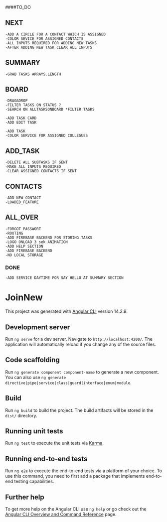 






####TO_DO

##  NEXT
    -ADD A CIRCLE FOR A CONTACT WHICH IS ASSIGNED
    -COLOR SEVICE FOR ASSIGNED CONTACTS
    -ALL INPUTS REQUIRED FOR ADDING NEW TASKS
    -AFTER ADDING NEW TASK CLEAR ALL INPUTS

##  SUMMARY
    -GRAB TASKS ARRAYS.LENGTH
    
##  BOARD
    -DRAG&DROP
    -FILTER TASKS ON STATUS ?
    -SEARCH ON ALLTASKSONBOARD *FILTER TASKS

    -ADD TASK CARD
    -ADD EDIT TASK
    
    -ADD TASK
    -COLOR SERVICE FOR ASSIGNED COLLEGUES

##  ADD_TASK
    -DELETE ALL SUBTASKS IF SENT
    -MAKE ALL INPUTS REQUIRED
    -CLEAR ASSIGNED CONTACTS IF SENT

##  CONTACTS
    -ADD NEW CONTACT
    -LOADED_FEATURE

##  ALL_OVER
    -FORGOT PASSWORT
    -ROUTING
    -ADD FIREBASE BACKEND FOR STORING TASKS
    -LOGO ONLOAD 3 sek ANIMATION 
    -ADD HELP SECTION
    -ADD FIREBASE BACKEND 
    -NO LOCAL STORAGE

### DONE ###
    -ADD SERVICE DAYTIME FOR SAY HELLO AT SUMMARY SECTION



# JoinNew

This project was generated with [Angular CLI](https://github.com/angular/angular-cli) version 14.2.9.

## Development server

Run `ng serve` for a dev server. Navigate to `http://localhost:4200/`. The application will automatically reload if you change any of the source files.

## Code scaffolding

Run `ng generate component component-name` to generate a new component. You can also use `ng generate directive|pipe|service|class|guard|interface|enum|module`.

## Build

Run `ng build` to build the project. The build artifacts will be stored in the `dist/` directory.

## Running unit tests

Run `ng test` to execute the unit tests via [Karma](https://karma-runner.github.io).

## Running end-to-end tests

Run `ng e2e` to execute the end-to-end tests via a platform of your choice. To use this command, you need to first add a package that implements end-to-end testing capabilities.

## Further help

To get more help on the Angular CLI use `ng help` or go check out the [Angular CLI Overview and Command Reference](https://angular.io/cli) page.





